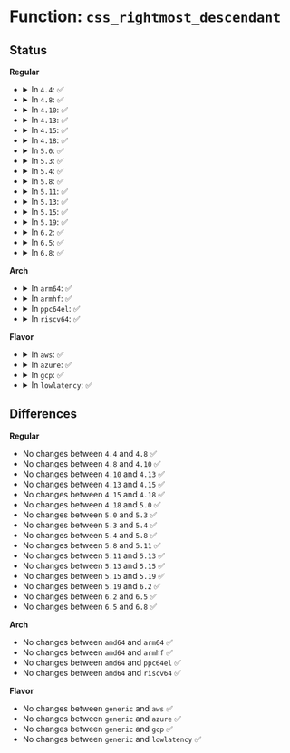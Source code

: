 # Function: <code>css_rightmost_descendant</code>

## Status
<b>Regular</b>
<ul>
<li>
<details>
<summary>In <code>4.4</code>: ✅</summary>

```c
struct cgroup_subsys_state *css_rightmost_descendant(struct cgroup_subsys_state *pos);
```

**Collision:** Unique Global

**Inline:** No

**Transformation:** False

**Instances:**

```
In kernel/cgroup.c (ffffffff811165c0)
Location: kernel/cgroup.c:3874
Inline: False
Direct callers:
  - kernel/cpuset.c:update_domain_attr_tree
  - kernel/cpuset.c:generate_sched_domains
  - kernel/cpuset.c:cpuset_write_resmask
  - kernel/cpuset.c:cpuset_write_resmask
```
**Symbols:**

```
ffffffff811165c0-ffffffff81116609: css_rightmost_descendant (STB_GLOBAL)
```
</details>
</li>
<li>
<details>
<summary>In <code>4.8</code>: ✅</summary>

```c
struct cgroup_subsys_state *css_rightmost_descendant(struct cgroup_subsys_state *pos);
```

**Collision:** Unique Global

**Inline:** No

**Transformation:** False

**Instances:**

```
In kernel/cgroup.c (ffffffff8111d450)
Location: kernel/cgroup.c:4063
Inline: False
Direct callers:
  - kernel/cpuset.c:cpuset_write_resmask
  - kernel/cpuset.c:cpuset_write_resmask
  - kernel/cpuset.c:generate_sched_domains
  - kernel/cpuset.c:update_domain_attr_tree
```
**Symbols:**

```
ffffffff8111d450-ffffffff8111d49a: css_rightmost_descendant (STB_GLOBAL)
```
</details>
</li>
<li>
<details>
<summary>In <code>4.10</code>: ✅</summary>

```c
struct cgroup_subsys_state *css_rightmost_descendant(struct cgroup_subsys_state *pos);
```

**Collision:** Unique Global

**Inline:** No

**Transformation:** False

**Instances:**

```
In kernel/cgroup.c (ffffffff81125780)
Location: kernel/cgroup.c:4074
Inline: False
Direct callers:
  - kernel/cpuset.c:cpuset_write_resmask
  - kernel/cpuset.c:cpuset_write_resmask
  - kernel/cpuset.c:generate_sched_domains
  - kernel/cpuset.c:update_domain_attr_tree
  - kernel/bpf/cgroup.c:__cgroup_bpf_update
```
**Symbols:**

```
ffffffff81125780-ffffffff811257ca: css_rightmost_descendant (STB_GLOBAL)
```
</details>
</li>
<li>
<details>
<summary>In <code>4.13</code>: ✅</summary>

```c
struct cgroup_subsys_state *css_rightmost_descendant(struct cgroup_subsys_state *pos);
```

**Collision:** Unique Global

**Inline:** No

**Transformation:** False

**Instances:**

```
In kernel/cgroup/cgroup.c (ffffffff81126370)
Location: kernel/cgroup/cgroup.c:3561
Inline: False
Direct callers:
  - kernel/cgroup/cpuset.c:cpuset_write_resmask
  - kernel/cgroup/cpuset.c:cpuset_write_resmask
  - kernel/cgroup/cpuset.c:generate_sched_domains
  - kernel/cgroup/cpuset.c:update_domain_attr_tree
  - kernel/bpf/cgroup.c:__cgroup_bpf_update
```
**Symbols:**

```
ffffffff81126370-ffffffff811263ba: css_rightmost_descendant (STB_GLOBAL)
```
</details>
</li>
<li>
<details>
<summary>In <code>4.15</code>: ✅</summary>

```c
struct cgroup_subsys_state *css_rightmost_descendant(struct cgroup_subsys_state *pos);
```

**Collision:** Unique Global

**Inline:** No

**Transformation:** False

**Instances:**

```
In kernel/cgroup/cgroup.c (ffffffff81132670)
Location: kernel/cgroup/cgroup.c:3930
Inline: False
Direct callers:
  - kernel/cgroup/cpuset.c:cpuset_write_resmask
  - kernel/cgroup/cpuset.c:cpuset_write_resmask
  - kernel/cgroup/cpuset.c:generate_sched_domains
  - kernel/cgroup/cpuset.c:update_domain_attr_tree
```
**Symbols:**

```
ffffffff81132670-ffffffff811326ba: css_rightmost_descendant (STB_GLOBAL)
```
</details>
</li>
<li>
<details>
<summary>In <code>4.18</code>: ✅</summary>

```c
struct cgroup_subsys_state *css_rightmost_descendant(struct cgroup_subsys_state *pos);
```

**Collision:** Unique Global

**Inline:** No

**Transformation:** False

**Instances:**

```
In kernel/cgroup/cgroup.c (ffffffff81140d50)
Location: kernel/cgroup/cgroup.c:3967
Inline: False
Direct callers:
  - kernel/cgroup/cpuset.c:cpuset_write_resmask
  - kernel/cgroup/cpuset.c:cpuset_write_resmask
  - kernel/cgroup/cpuset.c:rebuild_sched_domains_locked
  - kernel/cgroup/cpuset.c:update_domain_attr_tree
```
**Symbols:**

```
ffffffff81140d50-ffffffff81140d9a: css_rightmost_descendant (STB_GLOBAL)
```
</details>
</li>
<li>
<details>
<summary>In <code>5.0</code>: ✅</summary>

```c
struct cgroup_subsys_state *css_rightmost_descendant(struct cgroup_subsys_state *pos);
```

**Collision:** Unique Global

**Inline:** No

**Transformation:** False

**Instances:**

```
In kernel/cgroup/cgroup.c (ffffffff8114c7d0)
Location: kernel/cgroup/cgroup.c:4031
Inline: False
Direct callers:
  - kernel/cgroup/cpuset.c:cpuset_write_resmask
  - kernel/cgroup/cpuset.c:update_cpumasks_hier
  - kernel/cgroup/cpuset.c:rebuild_sched_domains_locked
  - kernel/cgroup/cpuset.c:update_domain_attr_tree
```
**Symbols:**

```
ffffffff8114c7d0-ffffffff8114c81a: css_rightmost_descendant (STB_GLOBAL)
```
</details>
</li>
<li>
<details>
<summary>In <code>5.3</code>: ✅</summary>

```c
struct cgroup_subsys_state *css_rightmost_descendant(struct cgroup_subsys_state *pos);
```

**Collision:** Unique Global

**Inline:** No

**Transformation:** False

**Instances:**

```
In kernel/cgroup/cgroup.c (ffffffff811583b0)
Location: kernel/cgroup/cgroup.c:4288
Inline: False
Direct callers:
  - kernel/cgroup/cpuset.c:cpuset_write_resmask
  - kernel/cgroup/cpuset.c:update_cpumasks_hier
  - kernel/cgroup/cpuset.c:generate_sched_domains
  - kernel/cgroup/cpuset.c:update_domain_attr_tree
```
**Symbols:**

```
ffffffff811583b0-ffffffff811583f7: css_rightmost_descendant (STB_GLOBAL)
```
</details>
</li>
<li>
<details>
<summary>In <code>5.4</code>: ✅</summary>

```c
struct cgroup_subsys_state *css_rightmost_descendant(struct cgroup_subsys_state *pos);
```

**Collision:** Unique Global

**Inline:** No

**Transformation:** False

**Instances:**

```
In kernel/cgroup/cgroup.c (ffffffff81164030)
Location: kernel/cgroup/cgroup.c:4290
Inline: False
Direct callers:
  - kernel/sched/core.c:cpu_util_update_eff
  - kernel/cgroup/cpuset.c:cpuset_write_resmask
  - kernel/cgroup/cpuset.c:update_cpumasks_hier
  - kernel/cgroup/cpuset.c:rebuild_sched_domains_locked
  - kernel/cgroup/cpuset.c:generate_sched_domains
  - kernel/cgroup/cpuset.c:update_domain_attr_tree
```
**Symbols:**

```
ffffffff81164030-ffffffff81164077: css_rightmost_descendant (STB_GLOBAL)
```
</details>
</li>
<li>
<details>
<summary>In <code>5.8</code>: ✅</summary>

```c
struct cgroup_subsys_state *css_rightmost_descendant(struct cgroup_subsys_state *pos);
```

**Collision:** Unique Global

**Inline:** No

**Transformation:** False

**Instances:**

```
In kernel/cgroup/cgroup.c (ffffffff81174e60)
Location: kernel/cgroup/cgroup.c:4232
Inline: False
Direct callers:
  - kernel/sched/core.c:cpu_util_update_eff
  - kernel/cgroup/cpuset.c:update_nodemasks_hier
  - kernel/cgroup/cpuset.c:update_cpumasks_hier
  - kernel/cgroup/cpuset.c:rebuild_root_domains
  - kernel/cgroup/cpuset.c:generate_sched_domains
  - kernel/cgroup/cpuset.c:update_domain_attr_tree
```
**Symbols:**

```
ffffffff81174e60-ffffffff81174ee4: css_rightmost_descendant (STB_GLOBAL)
```
</details>
</li>
<li>
<details>
<summary>In <code>5.11</code>: ✅</summary>

```c
struct cgroup_subsys_state *css_rightmost_descendant(struct cgroup_subsys_state *pos);
```

**Collision:** Unique Global

**Inline:** No

**Transformation:** False

**Instances:**

```
In kernel/cgroup/cgroup.c (ffffffff81171b20)
Location: kernel/cgroup/cgroup.c:4233
Inline: False
Direct callers:
  - kernel/sched/core.c:cpu_util_update_eff
  - kernel/cgroup/cpuset.c:update_nodemasks_hier
  - kernel/cgroup/cpuset.c:update_cpumasks_hier
  - kernel/cgroup/cpuset.c:rebuild_sched_domains_locked
  - kernel/cgroup/cpuset.c:rebuild_root_domains
  - kernel/cgroup/cpuset.c:generate_sched_domains
  - kernel/cgroup/cpuset.c:update_domain_attr_tree
```
**Symbols:**

```
ffffffff81171b20-ffffffff81171b9e: css_rightmost_descendant (STB_GLOBAL)
```
</details>
</li>
<li>
<details>
<summary>In <code>5.13</code>: ✅</summary>

```c
struct cgroup_subsys_state *css_rightmost_descendant(struct cgroup_subsys_state *pos);
```

**Collision:** Unique Global

**Inline:** No

**Transformation:** False

**Instances:**

```
In kernel/cgroup/cgroup.c (ffffffff81172750)
Location: kernel/cgroup/cgroup.c:4246
Inline: False
Direct callers:
  - kernel/sched/core.c:cpu_util_update_eff
  - kernel/cgroup/cpuset.c:update_nodemasks_hier
  - kernel/cgroup/cpuset.c:update_cpumasks_hier
  - kernel/cgroup/cpuset.c:rebuild_sched_domains_locked
  - kernel/cgroup/cpuset.c:rebuild_sched_domains_locked
  - kernel/cgroup/cpuset.c:generate_sched_domains
  - kernel/cgroup/cpuset.c:update_domain_attr_tree
```
**Symbols:**

```
ffffffff81172750-ffffffff811727cf: css_rightmost_descendant (STB_GLOBAL)
```
</details>
</li>
<li>
<details>
<summary>In <code>5.15</code>: ✅</summary>

```c
struct cgroup_subsys_state *css_rightmost_descendant(struct cgroup_subsys_state *pos);
```

**Collision:** Unique Global

**Inline:** No

**Transformation:** False

**Instances:**

```
In kernel/cgroup/cgroup.c (ffffffff811992d0)
Location: kernel/cgroup/cgroup.c:4421
Inline: False
Direct callers:
  - kernel/sched/core.c:cpu_util_update_eff
  - kernel/cgroup/cpuset.c:update_nodemasks_hier
  - kernel/cgroup/cpuset.c:update_cpumasks_hier
  - kernel/cgroup/cpuset.c:rebuild_sched_domains_locked
  - kernel/cgroup/cpuset.c:rebuild_sched_domains_locked
  - kernel/cgroup/cpuset.c:generate_sched_domains
  - kernel/cgroup/cpuset.c:update_domain_attr_tree
```
**Symbols:**

```
ffffffff811992d0-ffffffff8119934f: css_rightmost_descendant (STB_GLOBAL)
```
</details>
</li>
<li>
<details>
<summary>In <code>5.19</code>: ✅</summary>

```c
struct cgroup_subsys_state *css_rightmost_descendant(struct cgroup_subsys_state *pos);
```

**Collision:** Unique Global

**Inline:** No

**Transformation:** False

**Instances:**

```
In kernel/cgroup/cgroup.c (ffffffff811c9460)
Location: kernel/cgroup/cgroup.c:4432
Inline: False
Direct callers:
  - kernel/sched/core.c:cpu_util_update_eff
  - kernel/cgroup/cpuset.c:update_nodemasks_hier
  - kernel/cgroup/cpuset.c:update_cpumasks_hier
  - kernel/cgroup/cpuset.c:rebuild_sched_domains_locked
  - kernel/cgroup/cpuset.c:rebuild_sched_domains_locked
  - kernel/cgroup/cpuset.c:generate_sched_domains
  - kernel/cgroup/cpuset.c:update_domain_attr_tree
```
**Symbols:**

```
ffffffff811c9460-ffffffff811c94e2: css_rightmost_descendant (STB_GLOBAL)
```
</details>
</li>
<li>
<details>
<summary>In <code>6.2</code>: ✅</summary>

```c
struct cgroup_subsys_state *css_rightmost_descendant(struct cgroup_subsys_state *pos);
```

**Collision:** Unique Global

**Inline:** No

**Transformation:** False

**Instances:**

```
In kernel/cgroup/cgroup.c (ffffffff8120c560)
Location: kernel/cgroup/cgroup.c:4629
Inline: False
Direct callers:
  - kernel/sched/core.c:cpu_util_update_eff
  - kernel/cgroup/cpuset.c:update_nodemasks_hier
  - kernel/cgroup/cpuset.c:update_cpumasks_hier
  - kernel/cgroup/cpuset.c:rebuild_sched_domains_locked
  - kernel/cgroup/cpuset.c:rebuild_sched_domains_locked
  - kernel/cgroup/cpuset.c:generate_sched_domains
  - kernel/cgroup/cpuset.c:update_domain_attr_tree
```
**Symbols:**

```
ffffffff8120c560-ffffffff8120c5e2: css_rightmost_descendant (STB_GLOBAL)
```
</details>
</li>
<li>
<details>
<summary>In <code>6.5</code>: ✅</summary>

```c
struct cgroup_subsys_state *css_rightmost_descendant(struct cgroup_subsys_state *pos);
```

**Collision:** Unique Global

**Inline:** No

**Transformation:** False

**Instances:**

```
In kernel/cgroup/cgroup.c (ffffffff81221b70)
Location: kernel/cgroup/cgroup.c:4606
Inline: False
Direct callers:
  - kernel/sched/core.c:cpu_util_update_eff
  - kernel/cgroup/cpuset.c:update_nodemasks_hier
  - kernel/cgroup/cpuset.c:update_cpumasks_hier
  - kernel/cgroup/cpuset.c:rebuild_sched_domains_locked
  - kernel/cgroup/cpuset.c:rebuild_sched_domains_locked
  - kernel/cgroup/cpuset.c:generate_sched_domains
  - kernel/cgroup/cpuset.c:update_domain_attr_tree
```
**Symbols:**

```
ffffffff81221b70-ffffffff81221bf2: css_rightmost_descendant (STB_GLOBAL)
```
</details>
</li>
<li>
<details>
<summary>In <code>6.8</code>: ✅</summary>

```c
struct cgroup_subsys_state *css_rightmost_descendant(struct cgroup_subsys_state *pos);
```

**Collision:** Unique Global

**Inline:** No

**Transformation:** False

**Instances:**

```
In kernel/cgroup/cgroup.c (ffffffff81239860)
Location: kernel/cgroup/cgroup.c:4636
Inline: False
Direct callers:
  - kernel/sched/core.c:cpu_util_update_eff
  - kernel/cgroup/cpuset.c:update_nodemasks_hier
  - kernel/cgroup/cpuset.c:update_cpumasks_hier
  - kernel/cgroup/cpuset.c:rebuild_sched_domains_locked
  - kernel/cgroup/cpuset.c:rebuild_sched_domains_locked
  - kernel/cgroup/cpuset.c:generate_sched_domains
  - kernel/cgroup/cpuset.c:update_domain_attr_tree
```
**Symbols:**

```
ffffffff81239860-ffffffff812398e2: css_rightmost_descendant (STB_GLOBAL)
```
</details>
</li>
</ul>
<b>Arch</b>
<ul>
<li>
<details>
<summary>In <code>arm64</code>: ✅</summary>

```c
struct cgroup_subsys_state *css_rightmost_descendant(struct cgroup_subsys_state *pos);
```

**Collision:** Unique Global

**Inline:** No

**Transformation:** False

**Instances:**

```
In kernel/cgroup/cgroup.c (ffff8000101d58a8)
Location: kernel/cgroup/cgroup.c:4290
Inline: False
Direct callers:
  - kernel/sched/core.c:cpu_util_update_eff
  - kernel/cgroup/cpuset.c:cpuset_write_resmask
  - kernel/cgroup/cpuset.c:update_cpumasks_hier
  - kernel/cgroup/cpuset.c:rebuild_sched_domains_locked
  - kernel/cgroup/cpuset.c:generate_sched_domains
  - kernel/cgroup/cpuset.c:update_domain_attr_tree
```
**Symbols:**

```
ffff8000101d58a8-ffff8000101d5918: css_rightmost_descendant (STB_GLOBAL)
```
</details>
</li>
<li>
<details>
<summary>In <code>armhf</code>: ✅</summary>

```c
struct cgroup_subsys_state *css_rightmost_descendant(struct cgroup_subsys_state *pos);
```

**Collision:** Unique Global

**Inline:** No

**Transformation:** False

**Instances:**

```
In kernel/cgroup/cgroup.c (c04183a8)
Location: kernel/cgroup/cgroup.c:4290
Inline: False
Direct callers:
  - kernel/sched/core.c:cpu_util_update_eff
  - kernel/cgroup/cpuset.c:cpuset_write_resmask
  - kernel/cgroup/cpuset.c:update_cpumasks_hier
  - kernel/cgroup/cpuset.c:generate_sched_domains
  - kernel/cgroup/cpuset.c:update_domain_attr_tree
```
**Symbols:**

```
c04183a8-c0418400: css_rightmost_descendant (STB_GLOBAL)
```
</details>
</li>
<li>
<details>
<summary>In <code>ppc64el</code>: ✅</summary>

```c
struct cgroup_subsys_state *css_rightmost_descendant(struct cgroup_subsys_state *pos);
```

**Collision:** Unique Global

**Inline:** No

**Transformation:** False

**Instances:**

```
In kernel/cgroup/cgroup.c (c0000000002410f0)
Location: kernel/cgroup/cgroup.c:4290
Inline: False
Direct callers:
  - kernel/sched/core.c:cpu_util_update_eff
  - kernel/cgroup/cpuset.c:cpuset_write_resmask
  - kernel/cgroup/cpuset.c:update_cpumasks_hier
  - kernel/cgroup/cpuset.c:rebuild_sched_domains_locked
  - kernel/cgroup/cpuset.c:generate_sched_domains
  - kernel/cgroup/cpuset.c:update_domain_attr_tree
```
**Symbols:**

```
c0000000002410f0-c000000000241188: css_rightmost_descendant (STB_GLOBAL)
```
</details>
</li>
<li>
<details>
<summary>In <code>riscv64</code>: ✅</summary>

```c
struct cgroup_subsys_state *css_rightmost_descendant(struct cgroup_subsys_state *pos);
```

**Collision:** Unique Global

**Inline:** No

**Transformation:** False

**Instances:**

```
In kernel/cgroup/cgroup.c (ffffffe00014eb8a)
Location: kernel/cgroup/cgroup.c:4290
Inline: False
Direct callers:
  - kernel/cgroup/cpuset.c:cpuset_write_resmask
  - kernel/cgroup/cpuset.c:update_cpumasks_hier
  - kernel/cgroup/cpuset.c:generate_sched_domains
  - kernel/cgroup/cpuset.c:update_domain_attr_tree
```
**Symbols:**

```
ffffffe00014eb8a-ffffffe00014ebde: css_rightmost_descendant (STB_GLOBAL)
```
</details>
</li>
</ul>
<b>Flavor</b>
<ul>
<li>
<details>
<summary>In <code>aws</code>: ✅</summary>

```c
struct cgroup_subsys_state *css_rightmost_descendant(struct cgroup_subsys_state *pos);
```

**Collision:** Unique Global

**Inline:** No

**Transformation:** False

**Instances:**

```
In kernel/cgroup/cgroup.c (ffffffff8115c650)
Location: kernel/cgroup/cgroup.c:4290
Inline: False
Direct callers:
  - kernel/sched/core.c:cpu_util_update_eff
  - kernel/cgroup/cpuset.c:cpuset_write_resmask
  - kernel/cgroup/cpuset.c:update_cpumasks_hier
  - kernel/cgroup/cpuset.c:rebuild_sched_domains_locked
  - kernel/cgroup/cpuset.c:generate_sched_domains
  - kernel/cgroup/cpuset.c:update_domain_attr_tree
```
**Symbols:**

```
ffffffff8115c650-ffffffff8115c697: css_rightmost_descendant (STB_GLOBAL)
```
</details>
</li>
<li>
<details>
<summary>In <code>azure</code>: ✅</summary>

```c
struct cgroup_subsys_state *css_rightmost_descendant(struct cgroup_subsys_state *pos);
```

**Collision:** Unique Global

**Inline:** No

**Transformation:** False

**Instances:**

```
In kernel/cgroup/cgroup.c (ffffffff8114f940)
Location: kernel/cgroup/cgroup.c:4290
Inline: False
Direct callers:
  - kernel/sched/core.c:cpu_util_update_eff
  - kernel/cgroup/cpuset.c:cpuset_write_resmask
  - kernel/cgroup/cpuset.c:update_cpumasks_hier
  - kernel/cgroup/cpuset.c:rebuild_sched_domains_locked
  - kernel/cgroup/cpuset.c:generate_sched_domains
  - kernel/cgroup/cpuset.c:update_domain_attr_tree
```
**Symbols:**

```
ffffffff8114f940-ffffffff8114f987: css_rightmost_descendant (STB_GLOBAL)
```
</details>
</li>
<li>
<details>
<summary>In <code>gcp</code>: ✅</summary>

```c
struct cgroup_subsys_state *css_rightmost_descendant(struct cgroup_subsys_state *pos);
```

**Collision:** Unique Global

**Inline:** No

**Transformation:** False

**Instances:**

```
In kernel/cgroup/cgroup.c (ffffffff8115a420)
Location: kernel/cgroup/cgroup.c:4290
Inline: False
Direct callers:
  - kernel/cgroup/cpuset.c:cpuset_write_resmask
  - kernel/cgroup/cpuset.c:update_cpumasks_hier
  - kernel/cgroup/cpuset.c:rebuild_sched_domains_locked
  - kernel/cgroup/cpuset.c:generate_sched_domains
  - kernel/cgroup/cpuset.c:update_domain_attr_tree
```
**Symbols:**

```
ffffffff8115a420-ffffffff8115a467: css_rightmost_descendant (STB_GLOBAL)
```
</details>
</li>
<li>
<details>
<summary>In <code>lowlatency</code>: ✅</summary>

```c
struct cgroup_subsys_state *css_rightmost_descendant(struct cgroup_subsys_state *pos);
```

**Collision:** Unique Global

**Inline:** No

**Transformation:** False

**Instances:**

```
In kernel/cgroup/cgroup.c (ffffffff81167480)
Location: kernel/cgroup/cgroup.c:4290
Inline: False
Direct callers:
  - kernel/sched/core.c:cpu_util_update_eff
  - kernel/cgroup/cpuset.c:cpuset_write_resmask
  - kernel/cgroup/cpuset.c:update_cpumasks_hier
  - kernel/cgroup/cpuset.c:rebuild_sched_domains_locked
  - kernel/cgroup/cpuset.c:generate_sched_domains
  - kernel/cgroup/cpuset.c:update_domain_attr_tree
```
**Symbols:**

```
ffffffff81167480-ffffffff811674c7: css_rightmost_descendant (STB_GLOBAL)
```
</details>
</li>
</ul>

## Differences
<b>Regular</b>
<ul>
<li>
No changes between <code>4.4</code> and <code>4.8</code> ✅
</li>
<li>
No changes between <code>4.8</code> and <code>4.10</code> ✅
</li>
<li>
No changes between <code>4.10</code> and <code>4.13</code> ✅
</li>
<li>
No changes between <code>4.13</code> and <code>4.15</code> ✅
</li>
<li>
No changes between <code>4.15</code> and <code>4.18</code> ✅
</li>
<li>
No changes between <code>4.18</code> and <code>5.0</code> ✅
</li>
<li>
No changes between <code>5.0</code> and <code>5.3</code> ✅
</li>
<li>
No changes between <code>5.3</code> and <code>5.4</code> ✅
</li>
<li>
No changes between <code>5.4</code> and <code>5.8</code> ✅
</li>
<li>
No changes between <code>5.8</code> and <code>5.11</code> ✅
</li>
<li>
No changes between <code>5.11</code> and <code>5.13</code> ✅
</li>
<li>
No changes between <code>5.13</code> and <code>5.15</code> ✅
</li>
<li>
No changes between <code>5.15</code> and <code>5.19</code> ✅
</li>
<li>
No changes between <code>5.19</code> and <code>6.2</code> ✅
</li>
<li>
No changes between <code>6.2</code> and <code>6.5</code> ✅
</li>
<li>
No changes between <code>6.5</code> and <code>6.8</code> ✅
</li>
</ul>
<b>Arch</b>
<ul>
<li>
No changes between <code>amd64</code> and <code>arm64</code> ✅
</li>
<li>
No changes between <code>amd64</code> and <code>armhf</code> ✅
</li>
<li>
No changes between <code>amd64</code> and <code>ppc64el</code> ✅
</li>
<li>
No changes between <code>amd64</code> and <code>riscv64</code> ✅
</li>
</ul>
<b>Flavor</b>
<ul>
<li>
No changes between <code>generic</code> and <code>aws</code> ✅
</li>
<li>
No changes between <code>generic</code> and <code>azure</code> ✅
</li>
<li>
No changes between <code>generic</code> and <code>gcp</code> ✅
</li>
<li>
No changes between <code>generic</code> and <code>lowlatency</code> ✅
</li>
</ul>
